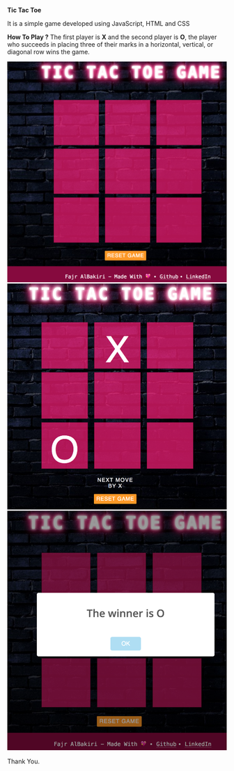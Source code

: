 **Tic Tac Toe**

It is a simple game developed using JavaScript, HTML and CSS

**How To Play ?**
The first player is **X** and the second player is **O**, the player who succeeds in placing three of their marks in a horizontal, vertical, or diagonal row wins the game. 

![alt text](demo.png)
![alt text](demo2.png)
![alt text](demo3.png)

Thank You.